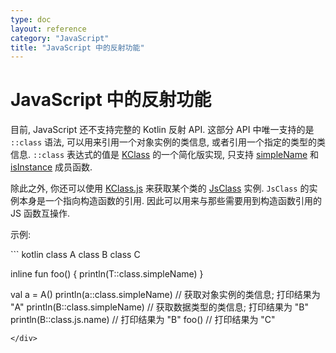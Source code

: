 ```yaml
---
type: doc
layout: reference
category: "JavaScript"
title: "JavaScript 中的反射功能"
---
```


# JavaScript 中的反射功能

目前, JavaScript 还不支持完整的 Kotlin 反射 API. 这部分 API 中唯一支持的是 `::class` 语法, 可以用来引用一个对象实例的类信息, 或者引用一个指定的类型的类信息.
`::class` 表达式的值是 [KClass](https://kotlinlang.org/api/latest/jvm/stdlib/kotlin.reflect/-k-class/) 的一个简化版实现, 只支持 [simpleName](https://kotlinlang.org/api/latest/jvm/stdlib/kotlin.reflect/-k-class/simple-name.html) 和 [isInstance](https://kotlinlang.org/api/latest/jvm/stdlib/kotlin.reflect/-k-class/is-instance.html) 成员函数.

除此之外, 你还可以使用 [KClass.js](https://kotlinlang.org/api/latest/jvm/stdlib/kotlin.js/js.html) 来获取某个类的 [JsClass](https://kotlinlang.org/api/latest/jvm/stdlib/kotlin.js/-js-class/index.html) 实例.
`JsClass` 的实例本身是一个指向构造函数的引用.
因此可以用来与那些需要用到构造函数引用的 JS 函数互操作.

示例:

<div class="sample" markdown="1" theme="idea" data-highlight-only>
``` kotlin
class A
class B
class C

inline fun <reified T> foo() {
    println(T::class.simpleName)
}

val a = A()
println(a::class.simpleName)  // 获取对象实例的类信息; 打印结果为 "A"
println(B::class.simpleName)  // 获取数据类型的类信息; 打印结果为 "B"
println(B::class.js.name)     // 打印结果为 "B"
foo<C>()                      // 打印结果为 "C"
```
</div>
